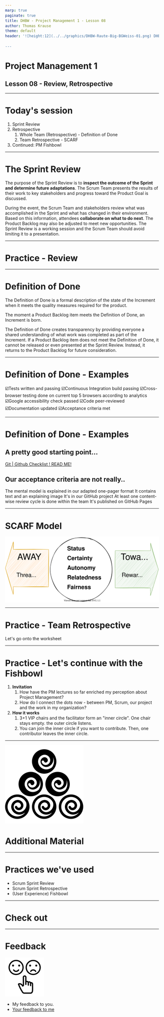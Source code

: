 ```yaml
---
marp: true
paginate: true
title: DHBW - Project Management 1 - Lesson 08
author: Thomas Krause
theme: default
header: '![height:12](../../graphics/DHBW-Raute-Big-BGWeiss-01.png) DHBW - Project Management 1 - Lesson 08

---
```

<!-- markdownlint-disable MD025 MD045 MD012 MD024 MD026 -->

# Project Management 1

## Lesson 08 - Review, Retrospective

---

# Today's session

1. Sprint Review
2. Retrospective
   1. Whole Team (Retrospective) - Definition of Done
   2. Team Retrospective - SCARF
3. Continued: PM Fishbowl


---

# The Sprint Review

The purpose of the Sprint Review is to **inspect the outcome of the Sprint and determine future adaptations**. The Scrum Team presents the results of their work to key stakeholders and progress toward the Product Goal is discussed.

During the event, the Scrum Team and stakeholders review what was accomplished in the Sprint and what has changed in their environment. Based on this information, attendees **collaborate on what to do next**. The Product Backlog may also be adjusted to meet new opportunities. The Sprint Review is a working session and the Scrum Team should avoid limiting it to a presentation.

---
<!-- _backgroundColor: lightblue -->

# Practice - Review

---

# Definition of Done

The Definition of Done is a formal description of the state of the Increment when it meets the quality measures required for the product.

The moment a Product Backlog item meets the Definition of Done, an Increment is born.

The Definition of Done creates transparency by providing everyone a shared understanding of what work was completed as part of the Increment. If a Product Backlog item does not meet the Definition of Done, it cannot be released or even presented at the Sprint Review. Instead, it returns to the Product Backlog for future consideration.

---

# Definition of Done - Examples

☑️Tests written and passing
☑️Continuous Integration build passing
☑️Cross-browser testing done on current top 5 browsers according to analytics
☑️Google accessibility check passed
☑️Code peer-reviewed
☑️Documentation updated
☑️Acceptance criteria met

---

# Definition of Done - Examples

## A pretty good starting point...

[Git | Github Checklist ! READ ME!](https://github.com/dhbw-ka-pm/mentalmodels-for-teams/wiki/Git-%7C-Github-Checklist-!-READ-ME!)

## Our acceptance criteria are not really..

The mental model is explained in our adapted one-pager format
It contains text and an explaining image
It's in our GitHub project
At least one content-wise review cycle is done within the team
It's published on GitHub Pages

---

# SCARF Model

![](graphics/scarf.drawio.svg)

---
<!-- _backgroundColor: lightblue -->

# Practice - Team Retrospective

Let's go onto the worksheet

---

# Practice - Let's continue with the Fishbowl

1. **Invitation**
   1. How have the PM lectures so far enriched my perception about Project Management?
   2. How do I connect the dots now - between PM, Scrum, our project and the work in my organization?
2. **How it works**
   1. 3+1 VIP chairs and the facilitator form an "inner circle". One chair stays empty. the outer circle listens.
   2. You can join the inner circle if you want to contribute. Then, one contributor leaves the inner circle.

---

<!-- _backgroundColor: LightPink -->
![bg left:40% 80%](../graphics/noun-material-2183336.svg)

# Additional Material

---
<!-- _backgroundColor:  LightGreen -->
# Practices we've used

* Scrum Sprint Review
* Scrum Sprint Retrospective
* (User Experience) Fishbowl

---

<!-- _backgroundColor: lightblue -->
# Check out

---
<!-- _backgroundColor: lightblue -->

# Feedback

![bg right](../graphics/noun-feedback-4502385.svg)

* My feedback to you.
* [Your feedback to me](https://moodle.dhbw.de/mod/feedback/view.php?id=178322)

